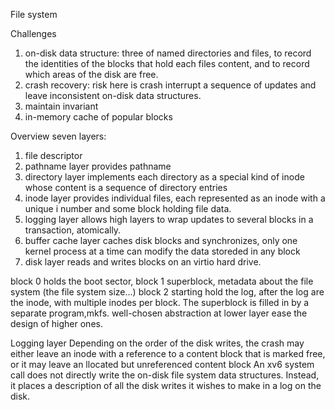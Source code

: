 File system

Challenges
1) on-disk data structure: three of named directories and files, to record the identities of the blocks that hold each files content, and to record which areas of the disk are free.
2) crash recovery: risk here is crash interrupt a sequence of updates and leave inconsistent on-disk data structures.
3) maintain invariant
4) in-memory cache of popular blocks

Overview
seven layers:
1) file descriptor
2) pathname layer provides pathname
3) directory layer implements each directory as a special kind of inode whose content is a sequence of directory entries
4) inode layer provides individual files, each represented as an inode with a unique i number and some block holding file data.
5) logging layer allows high layers to wrap updates to several blocks in a transaction, atomically.
6) buffer cache layer caches disk blocks and synchronizes, only one kernel process at a time can modify the data storeded in any block
7) disk layer reads and writes blocks on an virtio hard drive.

block 0 holds the boot sector, block 1 superblock, metadata about the file system (the file system size...)
block 2 starting hold the log, after the log are the inode, with multiple inodes per block. The superblock is filled in by a separate program,mkfs.
well-chosen abstraction at lower layer ease the design of higher ones.

Logging layer
Depending on the order of the disk writes, the crash may either leave an inode with a reference to a content block that is marked free, or it may leave an llocated but unreferenced content block
An xv6 system call does not directly write the on-disk file system data structures. Instead, it places a description of all the disk writes it wishes to make in a log on the disk.




